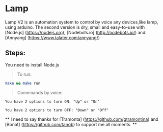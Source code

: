 Lamp 
==============
Lamp V2 is an automation system to control by voice any devices,like lamp, using arduino. 
The second version is dry, small and easy-to-use with [Node.js] (https://nodejs.org), [Nodebots.io] (http://nodebots.io/) and [Annyang] (https://www.talater.com/annyang/)

Steps:
-------
You need to install Node.js

	
> To run: 	
```bash
make && make run
```

> Commnands by voice:

```
You have 2 options to turn ON: "Up" or "On"
```

```
You have 2 options to turn OFF: "Down" or "Off"
```

** I need to say thanks for [Tramonta] (https://github.com/gtramontina) and [Bonat] (https://github.com/tanob) to support me all moments. ** 

